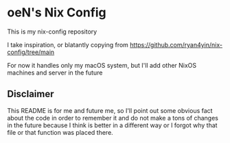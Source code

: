 # oeN's Nix Config

This is my nix-config repository

I take inspiration, or blatantly copying from https://github.com/ryan4yin/nix-config/tree/main

For now it handles only my macOS system, but I'll add other NixOS machines and server in the future

## Disclaimer

This README is for me and future me, so I'll point out some obvious fact about the code in order to remember it and do not make a tons of changes in the future because I think is better in a different way or I forgot why that file or that function was placed there.
